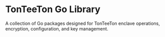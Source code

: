 # TonTeeTon Go Library

A collection of Go packages designed for TonTeeTon enclave operations, encryption, configuration, and key management.
